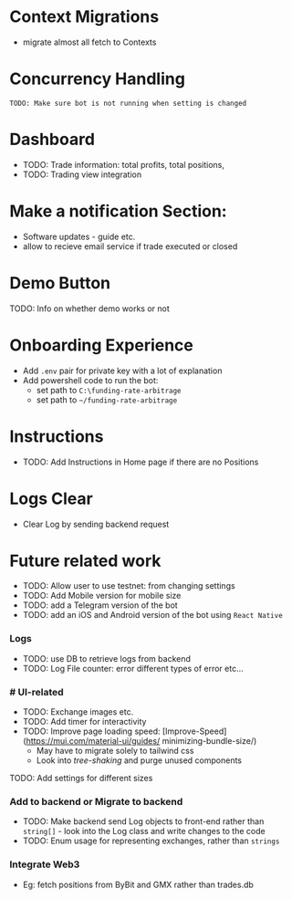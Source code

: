 # Context Migrations
- migrate almost all fetch to Contexts

# Concurrency Handling
    TODO: Make sure bot is not running when setting is changed

# Dashboard
- TODO: Trade information: total profits, total positions, 
- TODO: Trading view integration

# Make a notification Section:
- Software updates - guide etc.
- allow to recieve email service if trade executed or closed

# Demo Button
TODO: Info on whether demo works or not

# Onboarding Experience
- Add `.env` pair for private key with a lot of explanation
- Add powershell code to run the bot:
    - set path to `C:\funding-rate-arbitrage`
    - set path to `~/funding-rate-arbitrage`



# Instructions
- TODO: Add Instructions in Home page if there are no Positions

# Logs Clear
- Clear Log by sending backend request


# Future related work
- TODO: Allow user to use testnet: from changing settings
- TODO: Add Mobile version for mobile size
- TODO: add a Telegram version of the bot
- TODO: add an iOS and Android version of the bot using `React Native`

### Logs
- TODO: use DB to retrieve logs from backend
- TODO: Log File counter: error different types of error etc...

### # UI-related
- TODO: Exchange images etc.
- TODO: Add timer for interactivity
- TODO: Improve page loading speed: [Improve-Speed](https://mui.com/material-ui/guides/
minimizing-bundle-size/)
    - May have to migrate solely to tailwind css
    - Look into _tree-shaking_ and purge unused components

TODO: Add settings for different sizes

### Add to backend or Migrate to backend
- TODO: Make backend send Log objects to front-end rather than `string[]` - look into the Log class and write changes to the code
- TODO: Enum usage for representing exchanges, rather than `strings`

### Integrate Web3
- Eg: fetch positions from ByBit and GMX rather than trades.db
